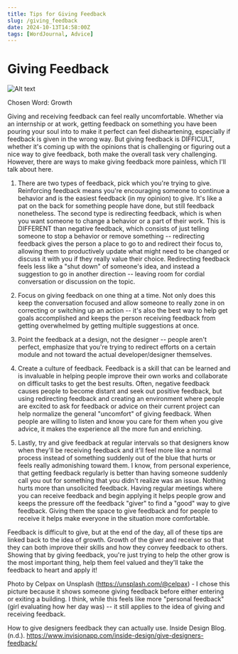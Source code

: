 ```yaml
---
title: Tips for Giving Feedback
slug: /giving_feedback
date: 2024-10-13T14:58:00Z
tags: [WordJournal, Advice]
---
```


# Giving Feedback

![Alt text](https://images.unsplash.com/photo-1589568365171-77cdf21d2ed6?q=80&w=2070&auto=format&fit=crop&ixlib=rb-4.0.3&ixid=M3wxMjA3fDB8MHxwaG90by1wYWdlfHx8fGVufDB8fHx8fA%3D%3D "Woman giving feedback on how her day is on an electronic panel")

Chosen Word: Growth

Giving and receiving feedback can feel really uncomfortable. Whether via an internship or at work, getting feedback on something you have been pouring your soul into to make it perfect can feel disheartening, especially if feedback is given in the wrong way. But giving feedback is DIFFICULT, whether it's coming up with the opinions that is challenging or figuring out a nice way to give feedback, both make the overall task very challenging. However, there are ways to make giving feedback more painless, which I'll talk about here.

1. There are two types of feedback, pick which you're trying to give. Reinforcing feedback means you're encouraging someone to continue a behavior and is the easiest feedback (in my opinion) to give. It's like a pat on the back for something people have done, but still feedback nonetheless. The second type is redirecting feedback, which is when you want someone to change a behavior or a part of their work. This is DIFFERENT than negative feedback, which consists of just telling someone to stop a behavior or remove something -- redirecting feedback gives the person a place to go to and redirect their focus to, allowing them to productively update what might need to be changed or discuss it with you if they really value their choice. Redirecting feedback feels less like a "shut down" of someone's idea, and instead a suggestion to go in another direction -- leaving room for cordial conversation or discussion on the topic. 

2. Focus on giving feedback on one thing at a time. Not only does this keep the conversation focused and allow someone to really zone in on correcting or switching up an action -- it's also the best way to help get goals accomplished and keeps the person receiving feedback from getting overwhelmed by getting multiple suggestions at once. 

3. Point the feedback at a design, not the designer -- people aren't perfect, emphasize that you're trying to redirect efforts on a certain module and not toward the actual developer/designer themselves.

4. Create a culture of feedback. Feedback is a skill that can be learned and is invaluable in helping people improve their own works and collaborate on difficult tasks to get the best results. Often, negative feedback causes people to become distant and seek out positive feedback, but using redirecting feedback and creating an environment where people are excited to ask for feedback or advice on their current project can help normalize the general "uncomfort" of giving feedback. When people are willing to listen and know you care for them when  you give advice, it makes the experience all the more fun and enriching.

5. Lastly, try and give feedback at regular intervals so that designers know when they'll be receiving feedback and it'll feel more like a normal process instead of something suddenly out of the blue that hurts or feels really admonishing toward them. I know, from personal experience, that getting feedback regularly is better than having someone suddenly call you out for something that you didn't realize was an issue. Nothing hurts more than unsolicited feedback. Having regular meetings where you can receive feedback and begin applying it helps people grow and keeps the pressure off the feedback "giver" to find a "good" way to give feedback. Giving them the space to give feedback and for people to receive it helps make everyone in the situation more comfortable. 

Feedback is difficult to give, but at the end of the day, all of these tips are linked back to the idea of growth. Growth of the giver and receiver so that they can both improve their skills and how they convey feedback to others. Showing that by giving feedback, you're just trying to help the other grow is the most important thing, help them feel valued and they'll take the feedback to heart and apply it!


Photo by Celpax on Unsplash (https://unsplash.com/@celpax) - I chose this picture because it shows someone giving feedback before either entering or exiting a building. I think, while this feels like more "personal feedback" (girl evaluating how her day was) -- it still applies to the idea of giving and receiving feedback.


How to give designers feedback they can actually use. Inside Design Blog. (n.d.). https://www.invisionapp.com/inside-design/give-designers-feedback/ 
